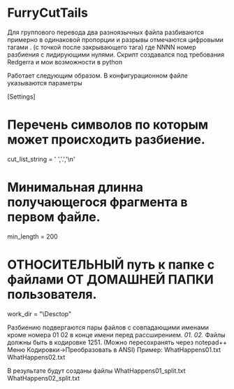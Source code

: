 # FurryCutTails
Для группового перевода два разноязычных файла разбиваются примерно в одинаковой пропорции и разрывы отмечаются цифровыми тагами <NNNN>. (с точкой после закрывающего тага)
где NNNN номер разбиения с лидирующими нулями.
Скрипт создавался под требования Redgerra и мои возможности в python

Работает следующим образом.
В конфигурационном файле указываются параметры


[Settings]
# Перечень символов по которым может происходить разбиение. 
cut_list_string = ' ','.','\n'
# Минимальная длинна получающегося фрагмента в первом файле.
min_length = 200
# ОТНОСИТЕЛЬНЫЙ путь к папке с файлами ОТ ДОМАШНЕЙ ПАПКИ пользователя.
work_dir = "\Desctop\"

Разбиению подвергаются пары файлов с совпадающими именами кроме номера 01 02  в конце имени перед рассширением. *01.*  *02.*
Файлы должны быть в кодировке 1251. (Можно пересохранять через notepad++ Меню Кодировки->Преобразовать в ANSI)
Пример:
WhatHappens01.txt
WhatHappens02.txt

В результате будут созданы файлы
WhatHappens01_split.txt
WhatHappens02_split.txt




